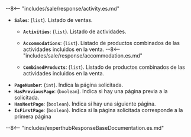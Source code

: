 ﻿--8<-- "includes/sale/response/activity.es.md"

- **``Sales``**: (``list``). Listado de ventas.
    - **``Activities``**: (``list``). Listado de actividades.
        
    - **``Accommodations``**: (``list``). Listado de productos combinados de las actividades incluidos en la venta.
          --8<-- "includes/sale/response/accommodation.es.md"    
    - **``CombinedProducts``**: (``list``). Listado de productos combinados de las actividades incluidos en la venta.
- **``PageNumber``**: (``int``). Indica la página solicitada.
- **``HasPreviousPage``**: (``boolean``). Indica si hay una página previa a la solicitada.
- **``HasNextPage``**: (``boolean``). Indica si hay una siguiente página.
- **``IsFirstPage``**: (``boolean``). Indica si la página solicitada corresponde a la primera página

--8<-- "includes/experthubResponseBaseDocumentation.es.md"